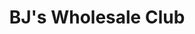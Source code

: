 ---
title: "BJ's Wholesale Club"
url: /buffalo/bjs-wholesale-club-transit-road/
shop: Großhandel
---